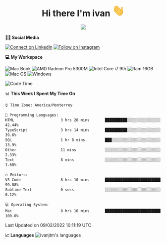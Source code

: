 <h1 align="center">Hi there I'm ivan <img src="https://raw.githubusercontent.com/ABSphreak/ABSphreak/master/gifs/Hi.gif" width="40px" /></h1>
<div align="center">
<img src="http://github-readme-streak-stats.herokuapp.com?user=ivanjtm&hide_border=true&background=00000000&border=FFFFFF00&sideNums=A8A8A8&sideLabels=A8A8A8&currStreakNum=FFC93C&dates=A8A8A8)](https://git.io/streak-stats"/>
</div>

**👦🏻 Social Media**

[![Connect on LinkedIn](https://img.shields.io/badge/LinkedIn-%230077B5.svg?&style=flat-square&logo=linkedin&logoColor=white)](https://www.linkedin.com/in/ivanjtm)
[![Follow on Instagram](https://img.shields.io/badge/Instagram-E4405F?style=flat-square&logo=instagram&logoColor=white)](https://www.instagram.com/ivanjtm)

**💻 My Workspace**

![Mac Book](https://img.shields.io/badge/Apple-MacBook_Pro_2019-999999?style=flat-square&logo=apple&logoColor=white)
![AMD Radeon Pro 5300M](https://img.shields.io/badge/AMD-Radeon_Pro_5300M-ED1C24?style=flat-square&logo=amd&logoColor=white)
![Intel Core i7 9th](https://img.shields.io/badge/Intel-Core_i7_9th-0071C5?style=flat-square&logo=intel&logoColor=white)
![Ram 16GB](https://img.shields.io/badge/RAM-16GB-230071C5?style=flat-square&logoColor=white)
![Mac OS](https://img.shields.io/badge/Mac%20OS-000000?style=flat-square&logo=apple&logoColor=white)
![Windows](https://img.shields.io/badge/Windows-0078D6?style=flat-square&logo=windows&logoColor=white)


<!--START_SECTION:waka-->
![Code Time](http://img.shields.io/badge/Code%20Time-593%20hrs%2058%20mins-blue)

📊 **This Week I Spent My Time On** 

```text
⌚︎ Time Zone: America/Monterrey

💬 Programming Languages: 
HTML                     3 hrs 28 mins       ██████████░░░░░░░░░░░░░░░   42.44% 
TypeScript               3 hrs 14 mins       ██████████░░░░░░░░░░░░░░░   39.6% 
SQL                      1 hr 8 mins         ███░░░░░░░░░░░░░░░░░░░░░░   13.9% 
Other                    11 mins             ░░░░░░░░░░░░░░░░░░░░░░░░░   2.33% 
Text                     8 mins              ░░░░░░░░░░░░░░░░░░░░░░░░░   1.68%

🔥 Editors: 
VS Code                  8 hrs 10 mins       █████████████████████████   99.88% 
Sublime Text             0 secs              ░░░░░░░░░░░░░░░░░░░░░░░░░   0.12%

💻 Operating System: 
Mac                      8 hrs 10 mins       █████████████████████████   100.0%

```


 Last Updated on 09/02/2022 10:11:19 UTC
<!--END_SECTION:waka-->
**📈 Languages**
 ![ivanjtm's languages](https://wakatime.com/share/@ivanjtm/a32f83c6-d0c9-49a4-a5ae-d0440b950377.svg)
